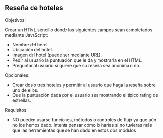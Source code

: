 ## Reseña de hoteles

Objetivos:

Crear un HTML sencillo donde los siguientes campos sean completados mediante JavaScript:
- Nombre del hotel.
- Ubicación del hotel.
- Imagen del hotel (puede ser mediante URL).
- Pedir al usuario la puntuación que le da y mostrarla en el HTML.
- Preguntar al usuario si quiere que su reseña sea anónima o no.

Opcionales:
- Crear dos o tres hoteles y permitir al usuario que haga la reseña sobre uno de ellos.
- Que la puntuación dada por el usuario sea mostrando el típico rating de estrellas.

Requisitos:
- NO pueden usarse funciones, métodos o controles de flujo ya que aún no los hemos dado. Intenta
pensar cómo lo harías si no tuvieras más que las herramientas que se han dado en estos dos
módulos